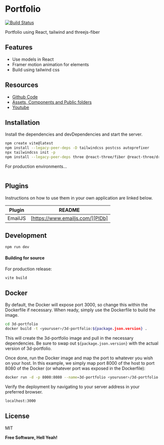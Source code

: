 # Portfolio 
[![Build Status](https://travis-ci.org/joemccann/dillinger.svg?branch=master)](https://travis-ci.org/joemccann/dillinger)

Portfolio using React, tailwind and threejs-fiber

## Features

- Use models in React
- Framer motion animation for elements
- Build using tailwind css

## Resources
- [Github Code](https://github.com/adrianhajdin/project_3D_developer_portfolio)
- [Assets, Components and Public folders](https://drive.google.com/drive/folders/1KVU8iaH0E_JFtShNiR3BgCSA3pawXY4Z)
- [Youtube](https://www.youtube.com/watch?v=0fYi8SGA20k)

## Installation
Install the dependencies and devDependencies and start the server.

```sh
npm create vite@latest
npm install --legacy-peer-deps -D tailwindcss postcss autoprefixer 
npx tailwindcss init -p
npm install --legacy-peer-deps three @react-three/fiber @react-three/drei maath react-tilt react-vertical-timeline-component @emailjs/browser framer-motion react-router-dom
```

For production environments...

```sh
```

## Plugins

Instructions on how to use them in your own application are linked below.

| Plugin | README |
| ------ | ------ |
| EmailJS | [https://www.emailjs.com/][PlDb] |

## Development

```sh
npm run dev
```

#### Building for source

For production release:

```sh
vite build
```

## Docker

By default, the Docker will expose port 3000, so change this within the
Dockerfile if necessary. When ready, simply use the Dockerfile to
build the image.

```sh
cd 3d-portfolio
docker build -t <youruser>/3d-portfolio:${package.json.version} .
```

This will create the 3d-portfolio image and pull in the necessary dependencies.
Be sure to swap out `${package.json.version}` with the actual
version of 3d-portfolio.

Once done, run the Docker image and map the port to whatever you wish on
your host. In this example, we simply map port 8000 of the host to
port 8080 of the Docker (or whatever port was exposed in the Dockerfile):

```sh
docker run -d -p 8000:8080 --name=3d-portfolio <youruser>/3d-portfolio:${package.json.version}
```
Verify the deployment by navigating to your server address in
your preferred browser.

```sh
localhost:3000
```

## License

MIT

**Free Software, Hell Yeah!**